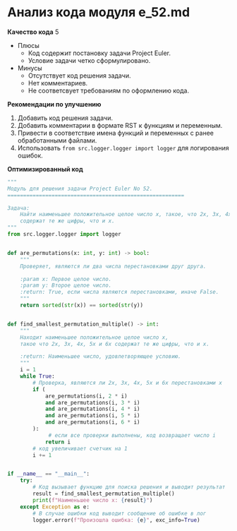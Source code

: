 # Анализ кода модуля e_52.md

**Качество кода**
5
- Плюсы
    - Код содержит постановку задачи Project Euler.
    - Условие задачи четко сформулировано.
- Минусы
    - Отсутствует код решения задачи.
    - Нет комментариев.
    - Не соответсвует требованиям по оформлению кода.

**Рекомендации по улучшению**
1. Добавить код решения задачи.
2. Добавить комментарии в формате RST к функциям и переменным.
3. Привести в соответствие имена функций и переменных с ранее обработанными файлами.
4.  Использовать `from src.logger.logger import logger` для логирования ошибок.

**Оптимизированный код**
```python
"""
Модуль для решения задачи Project Euler No 52.
========================================================

Задача:
    Найти наименьшее положительное целое число x, такое, что 2x, 3x, 4x, 5x и 6x
    содержат те же цифры, что и x.
"""
from src.logger.logger import logger


def are_permutations(x: int, y: int) -> bool:
    """
    Проверяет, являются ли два числа перестановками друг друга.

    :param x: Первое целое число.
    :param y: Второе целое число.
    :return: True, если числа являются перестановками, иначе False.
    """
    return sorted(str(x)) == sorted(str(y))


def find_smallest_permutation_multiple() -> int:
    """
    Находит наименьшее положительное целое число x,
    такое что 2x, 3x, 4x, 5x и 6x содержат те же цифры, что и x.

    :return: Наименьшее число, удовлетворяющее условию.
    """
    i = 1
    while True:
        # Проверка, являются ли 2x, 3x, 4x, 5x и 6x перестановками x
        if (
            are_permutations(i, 2 * i)
            and are_permutations(i, 3 * i)
            and are_permutations(i, 4 * i)
            and are_permutations(i, 5 * i)
            and are_permutations(i, 6 * i)
        ):
             # если все проверки выполнены, код возвращает число i
            return i
        # код увеличивает счетчик на 1
        i += 1


if __name__ == "__main__":
    try:
        # Код вызывает функцию для поиска решения и выводит результат
        result = find_smallest_permutation_multiple()
        print(f"Наименьшее число x: {result}")
    except Exception as e:
        # В случае ошибки код выводит сообщение об ошибке в лог
        logger.error(f"Произошла ошибка: {e}", exc_info=True)

```